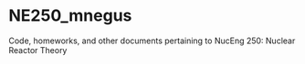 # NE250_mnegus
Code, homeworks, and other documents pertaining to NucEng 250: Nuclear Reactor Theory
